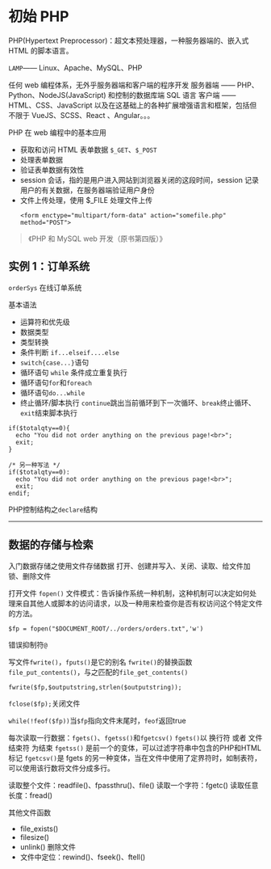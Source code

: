 
# 初始 PHP

PHP(Hypertext Preprocessor)：超文本预处理器，一种服务器端的、嵌入式 HTML 的脚本语言。

`LAMP`—— Linux、Apache、MySQL、PHP

任何 web 编程体系，无外乎服务器端和客户端的程序开发
服务器端 —— PHP、Python、NodeJS(JavaScript) 和控制的数据库端 SQL 语言
客户端 —— HTML、CSS、JavaScript 以及在这基础上的各种扩展增强语言和框架，包括但不限于 VueJS、SCSS、React
、Angular。。。




PHP 在 web 编程中的基本应用
- 获取和访问 HTML 表单数据 `$_GET`、`$_POST`
- 处理表单数据
- 验证表单数据有效性
- session 会话，指的是用户进入网站到浏览器关闭的这段时间，session 记录用户的有关数据，在服务器端验证用户身份
- 文件上传处理，使用 $_FILE 处理文件上传
  ```
  <form enctype="multipart/form-data" action="somefile.php" method="POST">
  ```

> 《PHP 和 MySQL web 开发（原书第四版）》

## 实例 1：订单系统

`orderSys` 在线订单系统


基本语法
* 运算符和优先级
* 数据类型
* 类型转换
* 条件判断 `if...elseif....else`
* `switch{case...}`语句
* 循环语句 `while` 条件成立重复执行
* 循环语句`for`和`foreach`
* 循环语句`do...while`
* 终止循环/脚本执行 `continue`跳出当前循环到下一次循环、`break`终止循环、`exit`结束脚本执行

```
if($totalqty==0){
  echo "You did not order anything on the previous page!<br>";
  exit;
}

/* 另一种写法 */
if($totalqty==0):
  echo "You did not order anything on the previous page!<br>";
  exit;
endif;
```


PHP控制结构之`declare`结构


-----------------------------------

## 数据的存储与检索

入门数据存储之使用文件存储数据
打开、创建并写入、关闭、读取、给文件加锁、删除文件

打开文件 `fopen()`
文件模式：告诉操作系统一种机制，这种机制可以决定如何处理来自其他人或脚本的访问请求，以及一种用来检查你是否有权访问这个特定文件的方法。

`$fp = fopen("$DOCUMENT_ROOT/../orders/orders.txt",'w')`

错误抑制符`@`


写文件`fwrite()`，`fputs()`是它的别名
`fwrite()`的替换函数`file_put_contents()`，与之匹配的`file_get_contents()`

```
fwrite($fp,$outputstring,strlen($outputstring));
```

`fclose($fp);`关闭文件

`while(!feof($fp))`当`$fp`指向文件末尾时，`feof`返回true

每次读取一行数据：`fgets()`、`fgetss()`和`fgetcsv()`
`fgets()`以 换行符 或者 文件结束符 为结束
`fgetss()` 是前一个的变体，可以过滤字符串中包含的PHP和HTML标记
`fgetcsv()`是 fgets 的另一种变体，当在文件中使用了定界符时，如制表符，可以使用该行数将文件分成多行。


读取整个文件：readfile()、fpassthru()、file()
读取一个字符：fgetc()
读取任意长度：fread()

其他文件函数
- file_exists()
- filesize()
- unlink() 删除文件
- 文件中定位：rewind()、fseek()、ftell()


